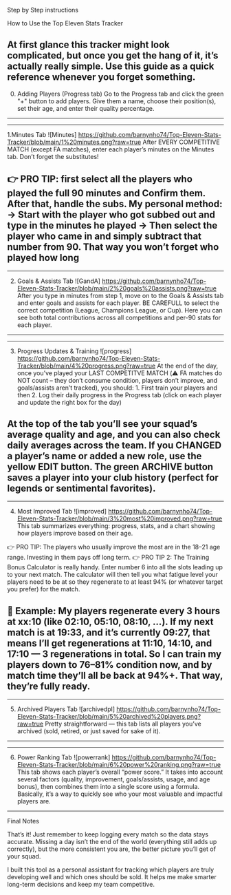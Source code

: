 Step by Step instructions 

How to Use the Top Eleven Stats Tracker

At first glance this tracker might look complicated, but once you get the hang of it, it’s actually really simple. Use this guide as a quick reference whenever you forget something.
----------------------------------------------------------------------------------------------------------------------------------------------------------------------
0. Adding Players (Progress tab)
Go to the Progress tab and click the green "+" button to add players. Give them a name, choose their position(s), set their age, and enter their quality percentage.
----------------------------------------------------------------------------------------------------------------------------------------------------------------------


----------------------------------------------------------------------------------------------------------------------------------------------------------------------
1.Minutes Tab ![Minutes] https://github.com/barnynho74/Top-Eleven-Stats-Tracker/blob/main/1%20minutes.png?raw=true
After EVERY COMPETITIVE MATCH (except FA matches), enter each player’s minutes on the Minutes tab. Don’t forget the substitutes!

👉 PRO TIP: first select all the players who played the full 90 minutes and Confirm them. After that, handle the subs. 
My personal method:
-> Start with the player who got subbed out and type in the minutes he played
-> Then select the player who came in and simply subtract that number from 90. That way you won’t forget who played how long
----------------------------------------------------------------------------------------------------------------------------------------------------------------------


----------------------------------------------------------------------------------------------------------------------------------------------------------------------
2. Goals & Assists Tab ![GandA] https://github.com/barnynho74/Top-Eleven-Stats-Tracker/blob/main/2%20goals%20assists.png?raw=true
After you type in minutes from step 1, move on to the Goals & Assists tab and enter goals and assists for each player.
BE CAREFULL to select the correct competition (League, Champions League, or Cup). Here you can see both total contributions across all competitions and per-90 stats for each player.
----------------------------------------------------------------------------------------------------------------------------------------------------------------------


----------------------------------------------------------------------------------------------------------------------------------------------------------------------
3. Progress Updates & Training ![progress] https://github.com/barnynho74/Top-Eleven-Stats-Tracker/blob/main/4%20progress.png?raw=true
At the end of the day, once you’ve played your LAST COMPETITVE MATCH (⚠️ FA matches do NOT count – they don’t consume condition, players don’t improve, and goals/assists aren’t tracked), you should:
       1. First train your players and then
       2. Log their daily progress in the Progress tab (click on each player and update the right box for the day)

At the top of the tab you’ll see your squad’s average quality and age, and you can also check daily averages across the team.
If you CHANGED a player’s name or added a new role, use the yellow EDIT button.
The green ARCHIVE button saves a player into your club history (perfect for legends or sentimental favorites).
----------------------------------------------------------------------------------------------------------------------------------------------------------------------


----------------------------------------------------------------------------------------------------------------------------------------------------------------------
4. Most Improved Tab ![improved] https://github.com/barnynho74/Top-Eleven-Stats-Tracker/blob/main/3%20most%20improved.png?raw=true
This tab summarizes everything: progress, stats, and a chart showing how players improve based on their age.

👉 PRO TIP: The players who usually improve the most are in the 18–21 age range. Investing in them pays off long term.
👉 PRO TIP 2: The Training Bonus Calculator is really handy. Enter number 6 into all the slots leading up to your next match.
               The calculator will then tell you what fatigue level your players need to be at so they regenerate to at least 94% (or whatever target you prefer) for the match.

📌 Example:
My players regenerate every 3 hours at xx:10 (like 02:10, 05:10, 08:10, …).
If my next match is at 19:33, and it’s currently 09:27, that means I’ll get regenerations at 11:10, 14:10, and 17:10 — 3 regenerations in total.
So I can train my players down to 76–81% condition now, and by match time they’ll all be back at 94%+. That way, they’re fully ready.
----------------------------------------------------------------------------------------------------------------------------------------------------------------------


----------------------------------------------------------------------------------------------------------------------------------------------------------------------
5. Archived Players Tab ![archivedpl] https://github.com/barnynho74/Top-Eleven-Stats-Tracker/blob/main/5%20archived%20players.png?raw=true
Pretty straightforward — this tab lists all players you’ve archived (sold, retired, or just saved for sake of it).
----------------------------------------------------------------------------------------------------------------------------------------------------------------------


----------------------------------------------------------------------------------------------------------------------------------------------------------------------
6. Power Ranking Tab ![powerrank] https://github.com/barnynho74/Top-Eleven-Stats-Tracker/blob/main/6%20power%20ranking.png?raw=true
This tab shows each player’s overall “power score.” It takes into account several factors (quality, improvement, goals/assists, usage, and age bonus), 
then combines them into a single score using a formula. Basically, it’s a way to quickly see who your most valuable and impactful players are.
----------------------------------------------------------------------------------------------------------------------------------------------------------------------



Final Notes

That’s it! Just remember to keep logging every match so the data stays accurate. 
Missing a day isn’t the end of the world (everything still adds up correctly), but the more consistent you are, the better picture you’ll get of your squad.

I built this tool as a personal assistant for tracking which players are truly developing well and which ones should be sold.
It helps me make smarter long-term decisions and keep my team competitive.
